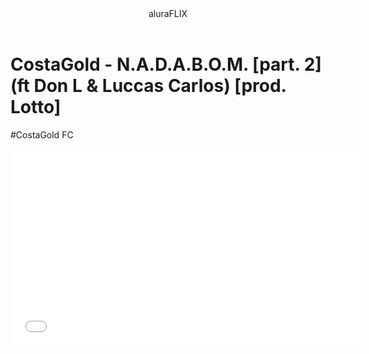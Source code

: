 <body>

<header>aluraFLIX</header>


<H1>CostaGold - N.A.D.A.B.O.M. [part. 2] (ft Don L & Luccas Carlos) [prod. Lotto]</H1>
<P>#CostaGold FC</P>





<iframe width="560" height="315" src=<iframe width="560" height="315" src="https://www.youtube.com/embed/of45dGLM6Ro?si=nT8iXb7MrsHAryFr" title="YouTube video player" frameborder="0" allow="accelerometer; autoplay; clipboard-write; encrypted-media; gyroscope; picture-in-picture; web-share" referrerpolicy="strict-origin-when-cross-origin" allowfullscreen></iframe>



</body>
